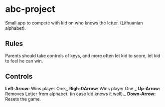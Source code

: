 # abc-project

Small app to compete with kid on who knows the letter. (Lithuanian alphabet).

## Rules
Parents should take controls of keys, and more often let kid to score, let kid to feel he can win. 

## Controls
**Left-Arrow:** Wins player One._
**Righ-0Arrow:** Wins player One._
**Up-Arrow:** Removes Letter from alphabet. (in case kid knows it well)._
**Down-Arrow:** Resets the game.
